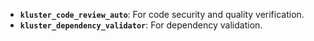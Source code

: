 - **`kluster_code_review_auto`**: For code security and quality verification.
- **`kluster_dependency_validator`**: For dependency validation.